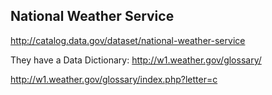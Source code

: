 ## National Weather Service
  http://catalog.data.gov/dataset/national-weather-service


  They have a Data Dictionary: http://w1.weather.gov/glossary/


  http://w1.weather.gov/glossary/index.php?letter=c

